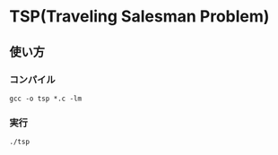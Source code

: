 # TSP(Traveling Salesman Problem)

## 使い方

### コンパイル
```
gcc -o tsp *.c -lm
```

### 実行
```
./tsp
```
